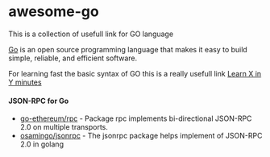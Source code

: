 # awesome-go
This is a collection of usefull link for GO language  

[Go](https://golang.org/) is an open source programming language that makes it easy to build simple, reliable, and efficient software. 

For learning fast the basic syntax of GO this is a really usefull link [Learn X in Y minutes](https://learnxinyminutes.com/docs/go/)


#### JSON-RPC for Go
- [go-ethereum/rpc](https://godoc.org/github.com/ethereum/go-ethereum/rpc) - Package rpc implements bi-directional JSON-RPC 2.0 on multiple transports.
- [osamingo/jsonrpc](https://github.com/osamingo/jsonrpc) - The jsonrpc package helps implement of JSON-RPC 2.0 in golang

